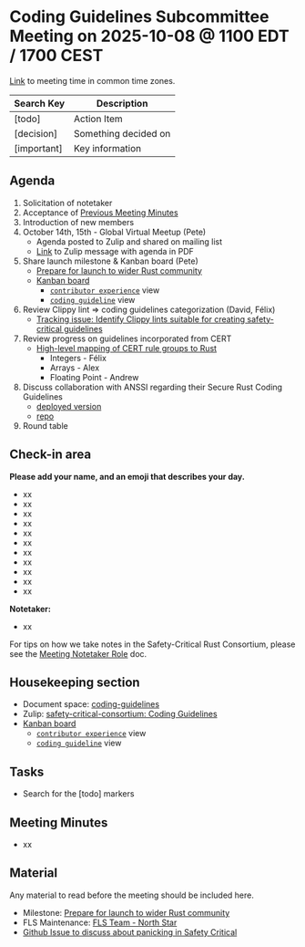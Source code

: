 # **Coding Guidelines Subcommittee Meeting on 2025-10-08 @ 1100 EDT / 1700 CEST**

[Link](https://www.worldtimebuddy.com/?qm=1&lid=5,100,2643743,12,1850147,2193733,8,6,2673730,1261481&h=5&date=2025-10-8&sln=11-12&hf=1) to meeting time in common time zones.

| Search Key | Description |
| ----- | ----- |
| \[todo\] | Action Item |
| \[decision\] | Something decided on |
| \[important\] | Key information |

## **Agenda**

1. Solicitation of notetaker
2. Acceptance of [Previous Meeting Minutes](https://github.com/rustfoundation/safety-critical-rust-consortium/blob/main/subcommittee/coding-guidelines/meetings/2025-10-01/minutes.md)
3. Introduction of new members
4. October 14th, 15th \- Global Virtual Meetup (Pete)
   * Agenda posted to Zulip and shared on mailing list
   * [Link](https://rust-lang.zulipchat.com/#narrow/channel/445688-safety-critical-consortium/topic/2025.20Late.20Year.20Global.20Virtual.20Meetup/near/540871684) to Zulip message with agenda in PDF
5. Share launch milestone & Kanban board (Pete)
   * [Prepare for launch to wider Rust community](https://github.com/rustfoundation/safety-critical-rust-coding-guidelines/milestone/1)
   * [Kanban board](https://github.com/orgs/rustfoundation/projects/1/views/3)
     * [`contributor experience`](https://github.com/orgs/rustfoundation/projects/1/views/4) view
     * [`coding guideline`](https://github.com/orgs/rustfoundation/projects/1/views/5) view
6. Review Clippy lint \=\> coding guidelines categorization (David, Félix)
   * [Tracking issue: Identify Clippy lints suitable for creating safety-critical guidelines](https://github.com/rustfoundation/safety-critical-rust-coding-guidelines/issues/86)
7. Review progress on guidelines incorporated from CERT
   * [High-level mapping of CERT rule groups to Rust](https://github.com/rustfoundation/safety-critical-rust-coding-guidelines/issues/152)
     * Integers \- Félix
     * Arrays \- Alex
     * Floating Point \- Andrew
8. Discuss collaboration with ANSSI regarding their Secure Rust Coding Guidelines
   * [deployed version](https://anssi-fr.github.io/rust-guide/)
   * [repo](https://github.com/ANSSI-FR/rust-guide) 
9. Round table

## **Check-in area**

**Please add your name, and an emoji that describes your day.**

* xx
* xx
* xx
* xx
* xx
* xx
* xx
* xx
* xx
* xx
* xx

**Notetaker:**

* xx

For tips on how we take notes in the Safety-Critical Rust Consortium, please see the [Meeting Notetaker Role](https://github.com/rustfoundation/safety-critical-rust-consortium/blob/main/docs/notetaker-role.md) doc.

## **Housekeeping section**

* Document space: [coding-guidelines](https://github.com/rustfoundation/safety-critical-rust-consortium/tree/main/subcommittee/coding-guidelines)  
* Zulip: [safety-critical-consortium: Coding Guidelines](https://rust-lang.zulipchat.com/#narrow/channel/445688-safety-critical-consortium/topic/Coding.20Guidelines)  
* [Kanban board](https://github.com/orgs/rustfoundation/projects/1/views/3)  
  * [`contributor experience`](https://github.com/orgs/rustfoundation/projects/1/views/4) view  
  * [`coding guideline`](https://github.com/orgs/rustfoundation/projects/1/views/5) view

## **Tasks**

* Search for the \[todo\] markers

## **Meeting Minutes**

* xx

## **Material**

Any material to read before the meeting should be included here.

* Milestone: [Prepare for launch to wider Rust community](https://github.com/rustfoundation/safety-critical-rust-coding-guidelines/milestone/1)  
* FLS Maintenance: [FLS Team \- North Star](https://hackmd.io/@plevasseur/HJb6qomOge/edit)  
* [Github Issue to discuss about panicking in Safety Critical](https://github.com/rustfoundation/safety-critical-rust-coding-guidelines/issues/158)

